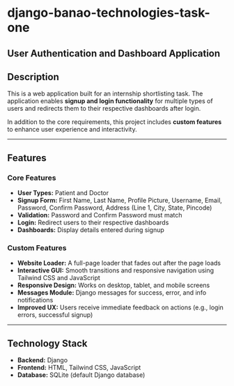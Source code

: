 # django-banao-technologies-task-one
## User Authentication and Dashboard Application

## Description
This is a web application built for an internship shortlisting task. The application enables **signup and login functionality** for multiple types of users and redirects them to their respective dashboards after login.  

In addition to the core requirements, this project includes **custom features** to enhance user experience and interactivity.  

---

## Features

### Core Features
- **User Types:** Patient and Doctor  
- **Signup Form:** First Name, Last Name, Profile Picture, Username, Email, Password, Confirm Password, Address (Line 1, City, State, Pincode)  
- **Validation:** Password and Confirm Password must match  
- **Login:** Redirect users to their respective dashboards  
- **Dashboards:** Display details entered during signup  

### Custom Features
- **Website Loader:** A full-page loader that fades out after the page loads  
- **Interactive GUI:** Smooth transitions and responsive navigation using Tailwind CSS and JavaScript  
- **Responsive Design:** Works on desktop, tablet, and mobile screens  
- **Messages Module:** Django messages for success, error, and info notifications  
- **Improved UX:** Users receive immediate feedback on actions (e.g., login errors, successful signup)  

---

## Technology Stack
- **Backend:** Django  
- **Frontend:** HTML, Tailwind CSS, JavaScript  
- **Database:** SQLite (default Django database) 
